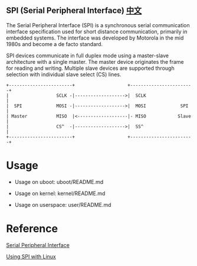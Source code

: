 SPI (Serial Peripheral Interface) [中文](https://biscuitos.github.io/blog/SPI/)
-----------------------------------

The Serial Peripheral Interface (SPI) is a synchronous serial communication 
interface specification used for short distance communication, primarily in
embedded systems. The interface was developed by Motorola in the mid 1980s
and become a de facto standard.

SPI devices communicate in full duplex mode using a master-slave architecture
with a single master. The master device originates the frame for reading and
writing. Multiple slave devices are supported through selection with individual
slave select (CS) lines.

```
+------------------------+                    +------------------------+
|                  SCLK -|------------------->|  SCLK                  |
|  SPI             MOSI -|------------------->|  MOSI             SPI  |
| Master           MISO  |<-------------------|- MISO            Slave |
|                  CS^  -|------------------->|  SS^                   |
+------------------------+                    +------------------------+
```
# Usage

* Usage on uboot: uboot/README.md

* Usage on kernel: kernel/README.md

* Usage on userspace: user/README.md

# Reference

[Serial Peripheral Interface](https://en.wikipedia.org/wiki/Serial_Peripheral_Interface)

[Using SPI with Linux](https://armbedded.taskit.de/node/318)
